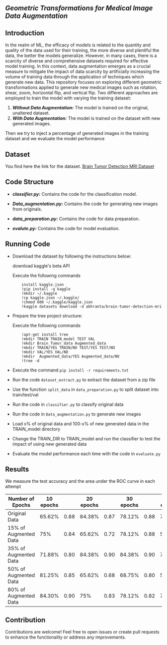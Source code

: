 *Geometric Transformations for Medical Image Data Augmentation*
--------------------------------------

**Introduction**
------------------------
In the realm of ML, the efficacy of models is related to the quantity and quality of the data used for their training, the more diverse and plentiful the data, the better the models generalize. However, in many cases, there is a scarcity of diverse and comprehensive datasets required for effective model training. In this context, data augmentation emerges as a crucial measure to mitigate the impact of data scarcity by artificially increasing the volume of training data through the application of techniques which generate new data.
This repository focuses on exploring different geometric transformations applied to generate new medical images such as rotation, shear, zoom, horizontal flip, and vertical flip. Two different approaches are employed to train the model with varying the training dataset:
1. ***Without Data Augmentation:*** The model is trained on the original, unaltered dataset.
2. ***With Data Augmentation:*** The model is trained on the dataset with new generated images.
   
Then we try to inject a percentage of generated images in the training dataset and we evaluate the model performance


**Dataset**
----------------

You find here the link for the dataset.
[Brain Tumor Detection MRI Dataset](https://www.kaggle.com/datasets/abhranta/brain-tumor-detection-mri?fbclid=IwAR0vZxyXazz_k64eRmOP7X-ltavMYQl5dS28QSskOXV2mEnMdEXjfhLiCPA)


**Code Structure**
---------------------------

* ***classifier.py:*** Contains the code for the classification model.

* ***Data_augmentation.py:*** Contains the code for generating new images from originals.

* ***data_preparation.py:*** Contains the code for data preparation.

* ***evalute.py:*** Contains the code for model evaluation. 
  


**Running Code**
-------------------

* Download the dataset by following the instructions below:

    download kaggle's beta API

    Execute the following commands
    ```
        install kaggle.json 
        !pip install -q kaggle
        !mkdir ~/.kaggle
        !cp kaggle.json ~/.kaggle/
        !chmod 600 ~/.kaggle/kaggle.json
        !kaggle datasets download -d abhranta/brain-tumor-detection-mri
  
* Prepare the tree project structure:

  Execute the following commands
    ``` 
        !apt-get install tree
        !mkdir TRAIN TRAIN_model TEST VAL 
        !mkdir Brain_Tumor_data Augmented_data
        !mkdir TRAIN/YES TRAIN/NO TEST/YES TEST/NO
        !mkdir VAL/YES VAL/NO
        !mkdir  Augmented_data/YES Augmented_data/NO
        !tree -d 

* Execute the command `pip install -r requirements.txt`
* Run the code `dataset_extract.py` to extract the dataset from a zip file
* Use the function `split_data` in `data_preparation.py` to split dataset into train/test/val
  
* Run the code in `classifier.py` to classify original data

* Run the code in `Data_augmentation.py` to generate new images
  
* Load x% of original data and 100-x% of new generated data in the TRAIN_model directory
  
* Change the TRAIN_DIR to TRAIN_model and run the classifier to test the impact of using new generated data

* Evaluate the model performance each time with the code in `evaluate.py`

**Results**
---------------------

We measure the test accuracy and the area under the ROC curve in each attempt

| Number of Epochs       | 10 epochs |            | 20 epochs |            | 30 epochs |            | 40 epochs |            | 50 epochs |          |  
|------------------------|-----------|------------|-----------|------------|-----------|------------|-----------|------------|-----------|------------|
| Original Data          | 65.62%    | 0.88       | 84.38%    | 0.87       | 78.12%    | 0.88       | 71.88%    | 0.84       | 75%        | 0.85       |
| 15% of Augmented Data   | 75%      | 0.84      | 65.62%      | 0.72       | 78.12%     |0.88       |56.25%      | 0.67      | 53.12%      | 0.65      | 
| 35% of Augmented Data   | 71.88%      | 0.80       | 84.38%    |0.90       | 84.38%      |0.90       | 75%      | 0.85       | 62.50%      |0.71      |
| 50% of Augmented Data   |  81.25%      | 0.85      | 65.62%     | 0.68       | 68.75%   | 0.80      | 56.25%     | 0.57      | 53.12%     | 0.49      |
| 80% of Augmented Data   | 84.30%      | 0.90      | 75%      | 0.83       | 78.12%     | 0.82      | 78.12%      | 0.80      | 43.75%    | 0.45       | 

**Contribution**
------------------------

Contributions are welcome! Feel free to open issues or create pull requests to enhance the functionality or address any improvements.







